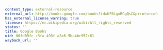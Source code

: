 ```yaml
---
content_type: external-resource
external_url: http://books.google.com/books?id=KF0LgxRCgQsC&printsec=frontcover
has_external_license_warning: true
license: https://en.wikipedia.org/wiki/All_rights_reserved
status: ''
title: Google Books
uid: 00fd09fc-c3fa-498f-a8c6-5ba4bc952c61
wayback_url: ''
---
```

